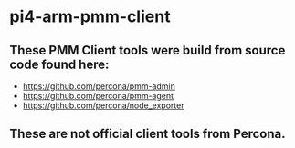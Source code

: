 # pi4-arm-pmm-client

## These PMM Client tools were build from source code found here:

 - https://github.com/percona/pmm-admin
 - https://github.com/percona/pmm-agent
 - https://github.com/percona/node_exporter

## These are not official client tools from Percona.
